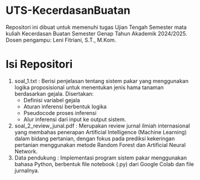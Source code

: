 # UTS-KecerdasanBuatan
Repositori ini dibuat untuk memenuhi tugas Ujian Tengah Semester mata kuliah Kecerdasan Buatan Semester Genap Tahun Akademik 2024/2025.
Dosen pengampu: Leni Fitriani, S.T., M.Kom.

# Isi Repositori
1. soal_1.txt : Berisi penjelasan tentang sistem pakar yang menggunakan logika proposisional untuk menentukan jenis hama tanaman berdasarkan gejala. Disertakan:
   - Definisi variabel gejala
   - Aturan inferensi berbentuk logika
   - Pseudocode proses inferensi
   - Alur inferensi dari input ke output sistem.
2. soal_2_review_junal.pdf : Merupakan review jurnal ilmiah internasional yang membahas penerapan Artificial Intelligence (Machine Learning) dalam bidang pertanian, dengan fokus pada prediksi kekeringan pertanian menggunakan metode Random Forest dan Artificial Neural Network.
4. Data pendukung : Implementasi program sistem pakar menggunakan bahasa Python, berbentuk file notebook (.py) dari Google Colab dan file jurnalnya.
